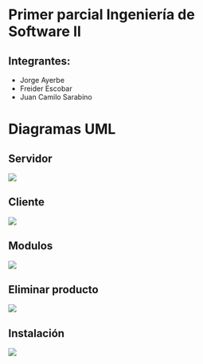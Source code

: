 # Primer parcial Ingeniería de Software II
## Integrantes:
- Jorge Ayerbe
- Freider Escobar
- Juan Camilo Sarabino

# Diagramas UML
## Servidor

<img src="https://res.cloudinary.com/dzxhdnqm4/image/upload/v1684299627/openMarket-Server.drawio_djw0nr.png" >

## Cliente

<img src="https://res.cloudinary.com/dzxhdnqm4/image/upload/v1684299626/openMarket-Client.drawio_xzq1uv.png" >

## Modulos

<img src="https://res.cloudinary.com/dzxhdnqm4/image/upload/v1684299628/UMLModulos.drawio_d7zejo.png" >

## Eliminar producto

<img src="https://res.cloudinary.com/dzxhdnqm4/image/upload/v1684300688/WhatsApp_Image_2023-05-16_at_18.45.45_vmqmux.jpg">

## Instalación

<img src="https://res.cloudinary.com/dzxhdnqm4/image/upload/v1684300687/WhatsApp_Image_2023-05-16_at_18.39.28_j9iajm.jpg">


